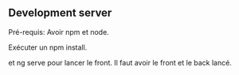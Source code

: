 ## Development server

Pré-requis: Avoir npm et node.

Exécuter un npm install.

et ng serve pour lancer le front.
Il faut avoir le front et le back lancé.









